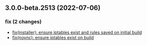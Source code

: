 ## 3.0.0-beta.2513 (2022-07-06)

### fix (2 changes)

- [fix(installer): ensure iptables exist and rules saved on initial build](QuickBox/development/v3-development@05193154ad886039845f1e4fa3f3a8866d0b827c)
- [fix(novnc): ensure iptables exist on build](QuickBox/development/v3-development@8e7a6052117d4eda69facbc525c5eea6b0582382)

